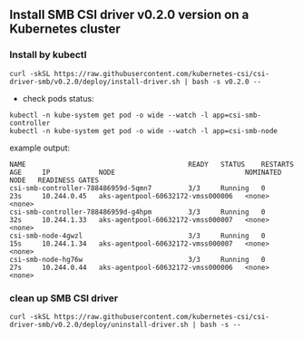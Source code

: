 ## Install SMB CSI driver v0.2.0 version on a Kubernetes cluster

### Install by kubectl
```console
curl -skSL https://raw.githubusercontent.com/kubernetes-csi/csi-driver-smb/v0.2.0/deploy/install-driver.sh | bash -s v0.2.0 --
```

 - check pods status:
```console
kubectl -n kube-system get pod -o wide --watch -l app=csi-smb-controller
kubectl -n kube-system get pod -o wide --watch -l app=csi-smb-node
```

example output:

```
NAME                                        READY   STATUS    RESTARTS   AGE     IP            NODE                                NOMINATED NODE   READINESS GATES
csi-smb-controller-788486959d-5qmn7         3/3     Running   0          23s     10.244.0.45   aks-agentpool-60632172-vmss000006   <none>           <none>
csi-smb-controller-788486959d-g4hpm         3/3     Running   0          32s     10.244.1.33   aks-agentpool-60632172-vmss000007   <none>           <none>
csi-smb-node-4gwzl                          3/3     Running   0          15s     10.244.1.34   aks-agentpool-60632172-vmss000007   <none>           <none>
csi-smb-node-hg76w                          3/3     Running   0          27s     10.244.0.44   aks-agentpool-60632172-vmss000006   <none>           <none>
```

### clean up SMB CSI driver
```console
curl -skSL https://raw.githubusercontent.com/kubernetes-csi/csi-driver-smb/v0.2.0/deploy/uninstall-driver.sh | bash -s --
```
